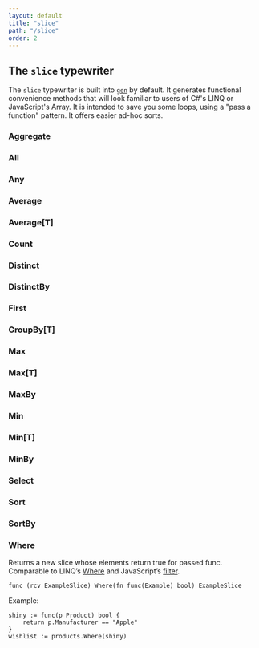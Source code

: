 ```yaml
---
layout: default
title: "slice"
path: "/slice"
order: 2
---
```


## The `slice` typewriter

The `slice` typewriter is built into [`gen`](../) by default. It generates functional convenience methods that will look familiar to users of C#'s LINQ or JavaScript's Array. It is intended to save you some loops, using a "pass a function" pattern. It offers easier ad-hoc sorts.

### Aggregate

### All

### Any

### Average

### Average[T]

### Count

### Distinct

### DistinctBy

### First

### GroupBy[T]

### Max

### Max[T]

### MaxBy

### Min

### Min[T]

### MinBy

### Select

### Sort

### SortBy

### Where

Returns a new slice whose elements return true for passed func. Comparable to LINQ’s [Where](http://msdn.microsoft.com/en-us/library/bb534803(v=vs.110).aspx) and JavaScript’s [filter](https://developer.mozilla.org/en-US/docs/Web/JavaScript/Reference/Global_Objects/Array/filter).

	func (rcv ExampleSlice) Where(fn func(Example) bool) ExampleSlice

Example:

	shiny := func(p Product) bool {
		return p.Manufacturer == "Apple"
	}
	wishlist := products.Where(shiny)
